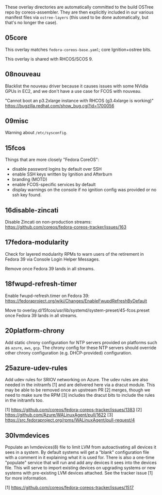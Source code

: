 These overlay directories are automatically committed to the build OSTree repo
by coreos-assembler. They are then explicitly included in our various manifest
files via `ostree-layers` (this used to be done automatically, but that's no
longer the case).

05core
------

This overlay matches `fedora-coreos-base.yaml`; core Ignition+ostree bits.

This overlay is shared with RHCOS/SCOS 9.

08nouveau
---------

Blacklist the nouveau driver because it causes issues with some NVidia GPUs in EC2,
and we don't have a use case for FCOS with nouveau.

"Cannot boot an p3.2xlarge instance with RHCOS (g3.4xlarge is working)"
https://bugzilla.redhat.com/show_bug.cgi?id=1700056

09misc
------

Warning about `/etc/sysconfig`.

15fcos
------

Things that are more closely "Fedora CoreOS":

* disable password logins by default over SSH
* enable SSH keys written by Ignition and Afterburn
* branding (MOTD)
* enable FCOS-specific services by default
* display warnings on the console if no ignition config was provided or no ssh
  key found.

16disable-zincati
-----------------

Disable Zincati on non-production streams:
https://github.com/coreos/fedora-coreos-tracker/issues/163

17fedora-modularity
-------------------

Check for layered modularity RPMs to warn users of the retirement in Fedora 39
via Console Login Helper Messages.

Remove once Fedora 39 lands in all streams.

18fwupd-refresh-timer
---------------------

Enable fwupd-refresh.timer on Fedora 39:
https://fedoraproject.org/wiki/Changes/EnableFwupdRefreshByDefault

Move to overlay.d/15fcos/usr/lib/systemd/system-preset/45-fcos.preset once
Fedora 39 lands in all streams.

20platform-chrony
-----------------

Add static chrony configuration for NTP servers provided on platforms
such as `azure`, `aws`, `gcp`. The chrony config for these NTP servers
should override other chrony configuration (e.g. DHCP-provided)
configuration.

25azure-udev-rules
-------------------

Add udev rules for SRIOV networking on Azure. The udev rules are also
needed in the initramfs [1] and are delivered here via a dracut
module. This may be able to be removed once an upstream PR [2]
merges, though we need to make sure the RPM [3] includes the dracut
bits to include the rules in the initramfs too.

[1] https://github.com/coreos/fedora-coreos-tracker/issues/1383
[2] https://github.com/Azure/WALinuxAgent/pull/1622
[3] https://src.fedoraproject.org/rpms/WALinuxAgent/pull-request/4

30lvmdevices
-------------------

Populate an lvmdevices(8) file to limit LVM from autoactivating all
devices it sees in a system. By default systems will get a "blank"
configuration file with a comment in it explaining what it is used
for. There is also a one-time "populate" service that will run and
add any devices it sees into the devices file. This will serve to
import existing devices on upgrading systems or new systems with
pre-existing LVM devices attached. See the tracker issue [1] for more
information.

[1] https://github.com/coreos/fedora-coreos-tracker/issues/1517
